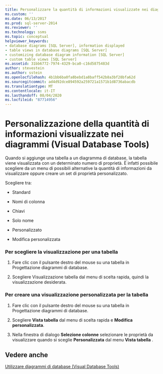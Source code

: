 ```yaml
---
title: Personalizzare la quantità di informazioni visualizzate nei diagrammi (Visual Database Tools) | Microsoft Docs
ms.custom: ''
ms.date: 06/13/2017
ms.prod: sql-server-2014
ms.reviewer: ''
ms.technology: ssms
ms.topic: conceptual
helpviewer_keywords:
- database diagrams [SQL Server], information displayed
- table views in database diagrams [SQL Server]
- customizing database diagram information [SQL Server]
- custom table views [SQL Server]
ms.assetid: 31bb6772-7974-4329-bca0-c16d5875483d
author: stevestein
ms.author: sstein
ms.openlocfilehash: 4b1bb6ba0fa8bebd1a8baff542b8a3bf28bfa62d
ms.sourcegitcommit: ad4d92dce894592a259721a1571b1d8736abacdb
ms.translationtype: MT
ms.contentlocale: it-IT
ms.lasthandoff: 08/04/2020
ms.locfileid: "87714956"
---
```

# <a name="customize-the-amount-of-information-displayed-in-diagrams-visual-database-tools"></a>Personalizzazione della quantità di informazioni visualizzate nei diagrammi (Visual Database Tools)
  Quando si aggiunge una tabella a un diagramma di database, la tabella viene visualizzata con un determinato numero di proprietà. È infatti possibile scegliere da un menu di possibili alternative la quantità di informazioni da visualizzare oppure creare un set di proprietà personalizzato.  
  
 Scegliere tra:  
  
-   Standard  
  
-   Nomi di colonna  
  
-   Chiavi  
  
-   Solo nome  
  
-   Personalizzato  
  
-   Modifica personalizzata  
  
### <a name="to-choose-a-table-view"></a>Per scegliere la visualizzazione per una tabella  
  
1.  Fare clic con il pulsante destro del mouse su una tabella in Progettazione diagrammi di database.  
  
2.  Scegliere Visualizzazione tabella dal menu di scelta rapida, quindi la visualizzazione desiderata.  
  
### <a name="to-create-a-custom-table-view"></a>Per creare una visualizzazione personalizzata per la tabella  
  
1.  Fare clic con il pulsante destro del mouse su una tabella in Progettazione diagrammi di database.  
  
2.  Scegliere **Vista tabella** dal menu di scelta rapida e **Modifica personalizzata**.  
  
3.  Nella finestra di dialogo **Selezione colonne** selezionare le proprietà da visualizzare quando si sceglie **Personalizzata** dal menu **Vista tabella** .  
  
## <a name="see-also"></a>Vedere anche  
 [Utilizzare diagrammi di database &#40;Visual Database Tools&#41;](visual-database-tools.md)  
  
  
